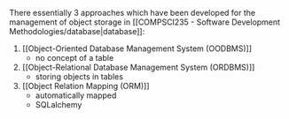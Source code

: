 There essentially 3 approaches which have been developed for the management of object storage in [[COMPSCI235 - Software Development Methodologies/database|database]]:
1. [[Object-Oriented Database Management System (OODBMS)]]
	- no concept of a table
1. [[Object-Relational Database Management System (ORDBMS)]]
	- storing objects in tables
2. [[Object Relation Mapping (ORM)]]
	- automatically mapped
	- SQLalchemy